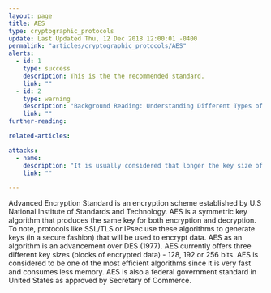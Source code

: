 ```yaml
---
layout: page
title: AES
type: cryptographic_protocols
update: Last Updated Thu, 12 Dec 2018 12:00:01 -0400
permalink: "articles/cryptographic_protocols/AES"
alerts:
  - id: 1
    type: success
    description: This is the the recommended standard.
    link: ""
  - id: 2
    type: warning
    description: "Background Reading: Understanding Different Types of Problems in Crypto."
    link: ""
further-reading:

related-articles:

attacks:
  - name:
    description: "It is usually considered that longer the key size of an algorithm, the more difficult it is to break it. This is not necessarily true and there have been attacks that have been proven to be easier to carry out on AES 256 than AES 128. This should not however raise off any alarms as the attacks that were suggested are more theoretical than practical. There have been no practical attacks discovered for any flavor of AES. This does men that there were attacks found but they are no cause of concern at the moment since they are either very difficult to carry out or need very specific privileges or information that is not easily available."
    link: ""

---
```

Advanced Encryption Standard is an encryption scheme established by U.S National Institute of Standards and Technology. AES is a symmetric key algorithm that produces the same key for both encryption and decryption. To note, protocols like SSL/TLS or IPsec use these algorithms to generate keys (in a secure fashion) that will be used to encrypt data. AES as an algorithm is an advancement over DES (1977). AES currently offers three different key sizes (blocks of encrypted data) - 128, 192 or 256 bits. AES is considered to be one of the most efficient algorithms since it is very fast and consumes less memory. AES is also a federal government standard in United States as approved by Secretary of Commerce. <br /> <br />

